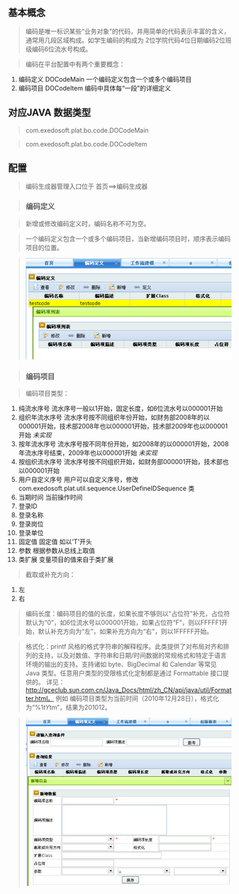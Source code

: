 ## 基本概念 ##

> 编码是唯一标识某些“业务对象”的代码，并用简单的代码表示丰富的含义，通常用几段区域构成。如学生编码的构成为 2位学院代码4位日期编码2位班级编码6位流水号构成。

> 编码在平台配置中有两个重要概念：

  1. 编码定义 DOCodeMain 一个编码定义包含一个或多个编码项目
  1. 编码项目 DOCodeItem  编码中具体每“一段”的详细定义




## 对应JAVA 数据类型 ##

> com.exedosoft.plat.bo.code.DOCodeMain

> com.exedosoft.plat.bo.code.DOCodeItem


## 配置 ##

> 编码生成器管理入口位于 首页==>编码生成器


> ### 编码定义 ###

> 新增或修改编码定义时，编码名称不可为空。

> 一个编码定义包含一个或多个编码项目，当新增编码项目时，顺序表示编码项目的位置。

> ![imgs/codemain.png](imgs/codemain.png)


> ### 编码项目 ###

> 编码项目类型：

  1. 纯流水序号       流水序号一般以1开始，固定长度，如6位流水号以000001开始
  1. 组织年流水序号   流水序号按不同组织年份开始，如财务部2008年的以000001开始，技术部2008年也以000001开始，技术部2009年也以000001开始 _未实现_
  1. 按年流水序号    流水序号按不同年份开始，如2008年的以000001开始，2008年流水序号结束，2009年也以000001开始 _未实现_
  1. 按组织流水序号    流水序号按不同组织开始，如财务部000001开始，技术部也以000001开始
  1. 用户自定义序号    用户可以自定义序号，修改com.exedosoft.plat.util.sequence.UserDefineIDSequence 类
  1. 当期时间  当前操作时间
  1. 登录ID
  1. 登录名称
  1. 登录岗位
  1. 登录单位
  1. 固定值  固定值 如以'T'开头
  1. 参数    根据参数从总线上取值
  1. 类扩展  变量项目的值来自于类扩展


> 截取或补充方向：

  1. 左
  1. 右


> 编码长度：编码项目的值的长度，如果长度不够则以“占位符”补充，占位符默认为“0”，如6位流水号以000001开始，如果占位符“F”，则以FFFFF1开始，默认补充方向为“左”，如果补充方向为“右”，则以1FFFFF开始。

> 格式化：printf 风格的格式字符串的解释程序。此类提供了对布局对齐和排列的支持，以及对数值、字符串和日期/时间数据的常规格式和特定于语言环境的输出的支持。支持诸如 byte、BigDecimal 和 Calendar 等常见 Java 类型。任意用户类型的受限格式化定制都是通过 Formattable 接口提供的。 详见：http://gceclub.sun.com.cn/Java_Docs/html/zh_CN/api/java/util/Formatter.html。  例如 编码项目类型为当前时间（2010年12月28日），格式化为“%1$tY%1$tm”，结果为201012。




> ![imgs/codeitem.png](imgs/codeitem.png)
